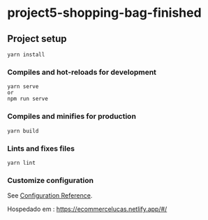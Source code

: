 # project5-shopping-bag-finished

## Project setup
```
yarn install
```

### Compiles and hot-reloads for development
```
yarn serve
or
npm run serve
```

### Compiles and minifies for production
```
yarn build
```

### Lints and fixes files
```
yarn lint
```

### Customize configuration
See [Configuration Reference](https://cli.vuejs.org/config/).

Hospedado em :
https://ecommercelucas.netlify.app/#/

